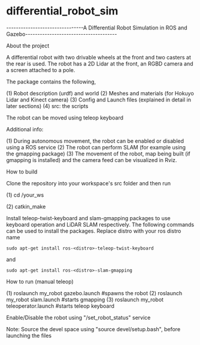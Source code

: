 # differential_robot_sim

--------------------------------A Differential Robot Simulation in ROS and Gazebo--------------------------------------

About the project

A differential robot with two drivable wheels at the front and two casters at the rear is used. The robot has a 2D Lidar at the front, an RGBD camera and a screen attached to a pole.

The package contains the following,

(1) Robot description (urdf) and world
(2) Meshes and materials (for Hokuyo Lidar and Kinect camera)
(3) Config and Launch files (explained in detail in later sections)
(4) src: the scripts

The robot can be moved using teleop keyboard

Additional info:

(1) During autonomous movement, the robot can be enabled or disabled using a ROS service
(2) The robot can perform SLAM (for example using the gmapping package)
(3) The movement of the robot, map being built (if gmapping is installed) and the camera feed can be visualized in Rviz.

How to build

Clone the repository into your workspace's src folder and then run

(1) cd /your_ws

(2) catkin_make

Install teleop-twist-keyboard and slam-gmapping packages to use keyboard operation and LiDAR SLAM respectively. The following commands can be used to install the packages. Replace distro with your ros distro name

    sudo apt-get install ros-<distro>-teleop-twist-keyboard
and

    sudo apt-get install ros-<distro>-slam-gmapping

How to run (manual teleop)

(1) roslaunch my_robot gazebo.launch #spawns the robot
(2) roslaunch my_robot slam.launch #starts gmapping
(3) roslaunch my_robot teleoperator.launch #starts teleop keyboard

Enable/Disable the robot using "/set_robot_status" service

Note: Source the devel space using "source devel/setup.bash", before launching the files

 

